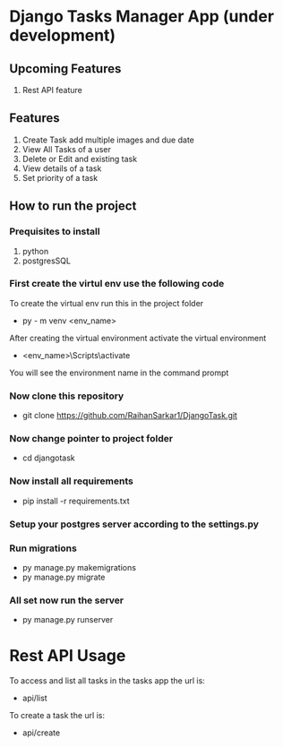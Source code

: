 # Django Tasks Manager App (under development)

## Upcoming Features
1. Rest API feature

## Features

1. Create Task add multiple images and due date
2. View All Tasks of a user
3. Delete or Edit and existing task
4. View details of a task
5. Set priority of a task

## How to run the project

### Prequisites to install
1. python
2. postgresSQL

### First create the virtul env use the following code
To create the virtual env run this in the project folder
- py - m venv <env_name>

After creating the virtual environment activate the virtual environment
- <env_name>\Scripts\activate

You will see the environment name in the command prompt

### Now clone this repository
- git clone https://github.com/RaihanSarkar1/DjangoTask.git

### Now change pointer to project folder
- cd djangotask

### Now install all requirements
- pip install -r requirements.txt

### Setup your postgres server according to the settings.py

### Run migrations
- py manage.py makemigrations
- py manage.py migrate

### All set now run the server
- py manage.py runserver


# Rest API Usage

To access and list all tasks in the tasks app the url is:
* api/list

To create a task the url is:
* api/create

